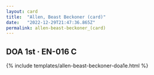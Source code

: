 ```yaml
---
layout: card
title:  "Allen, Beast Beckoner (card)"
date:   "2022-12-29T21:47:36.865Z"
permalink: allen-beast-beckoner_(card)
---
```


## DOA 1st &middot; EN-016 C

{% include templates/allen-beast-beckoner-doa1e.html %}
